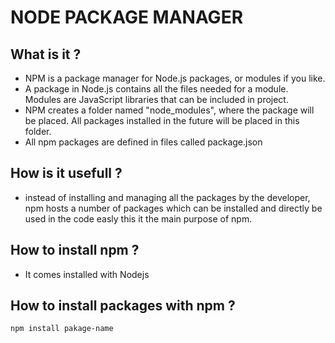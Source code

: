 # NODE PACKAGE MANAGER

## What is it ?

- NPM is a package manager for Node.js packages, or modules if you like.
- A package in Node.js contains all the files needed for a module. Modules are JavaScript libraries that can be included in project.
- NPM creates a folder named "node_modules", where the package will be placed. All packages installed in the future will be placed in this folder.
- All npm packages are defined in files called package.json

## How is it usefull ?

- instead of installing and managing all the packages by the developer, npm hosts a number of packages which can be installed and directly be used in the code easly this it the main purpose of npm.

## How to install npm ?

- It comes installed with Nodejs

## How to install packages with npm ?

    npm install pakage-name
